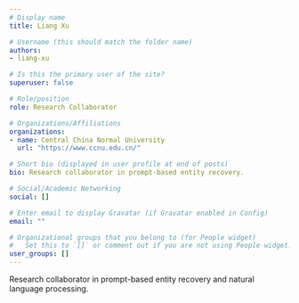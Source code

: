 ```yaml
---
# Display name
title: Liang Xu

# Username (this should match the folder name)
authors:
- liang-xu

# Is this the primary user of the site?
superuser: false

# Role/position
role: Research Collaborator

# Organizations/Affiliations
organizations:
- name: Central China Normal University
  url: "https://www.ccnu.edu.cn/"

# Short bio (displayed in user profile at end of posts)
bio: Research collaborator in prompt-based entity recovery.

# Social/Academic Networking
social: []

# Enter email to display Gravatar (if Gravatar enabled in Config)
email: ""

# Organizational groups that you belong to (for People widget)
#   Set this to `[]` or comment out if you are not using People widget.
user_groups: []
---
```


Research collaborator in prompt-based entity recovery and natural language processing. 